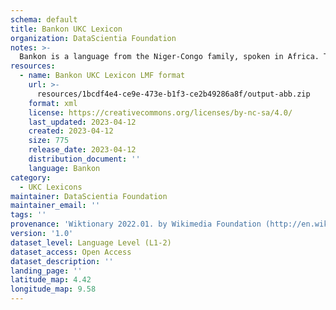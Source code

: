 ```yaml
---
schema: default
title: Bankon UKC Lexicon
organization: DataScientia Foundation
notes: >-
  Bankon is a language from the Niger-Congo family, spoken in Africa. The UKC Lexicon of Bankon is represented as a lexico-semantic network. It consists of words, word senses, synsets, as well as sense-level and synset-level relationships.
resources:
  - name: Bankon UKC Lexicon LMF format
    url: >-
      resources/1bcdf4e4-ce9e-473e-b1f3-ce2b49286a8f/output-abb.zip
    format: xml
    license: https://creativecommons.org/licenses/by-nc-sa/4.0/
    last_updated: 2023-04-12
    created: 2023-04-12
    size: 775
    release_date: 2023-04-12
    distribution_document: ''
    language: Bankon
category:
  - UKC Lexicons
maintainer: DataScientia Foundation
maintainer_email: ''
tags: ''
provenance: 'Wiktionary 2022.01. by Wikimedia Foundation (http://en.wiktionary.org); Princeton WordNet 2.1 by Princeton University (https://wordnet.princeton.edu)'
version: '1.0'
dataset_level: Language Level (L1-2)
dataset_access: Open Access
dataset_description: ''
landing_page: ''
latitude_map: 4.42
longitude_map: 9.58
---
```

